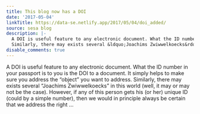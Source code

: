```yaml
---
title: This blog now has a DOI
date: '2017-05-04'
linkTitle: https://data-se.netlify.app/2017/05/04/doi_added/
source: sesa blog
description: |-
  A DOI is useful feature to any electronic document. What the ID number in your passport is to you is the DOI to a document. It simply helps to make sure you address the &ldquo;object&rdquo; you want to address.
  Similarly, there may exists several &ldquo;Joachims Zwiwwelkoecks&rdquo; in this world (well, it may or may not be the case). However, if any of this person gets his (or her) unique ID (could by a simple number), then we would in principle always be certain that we address the right ...
disable_comments: true
---
```

A DOI is useful feature to any electronic document. What the ID number in your passport is to you is the DOI to a document. It simply helps to make sure you address the &ldquo;object&rdquo; you want to address.
Similarly, there may exists several &ldquo;Joachims Zwiwwelkoecks&rdquo; in this world (well, it may or may not be the case). However, if any of this person gets his (or her) unique ID (could by a simple number), then we would in principle always be certain that we address the right ...